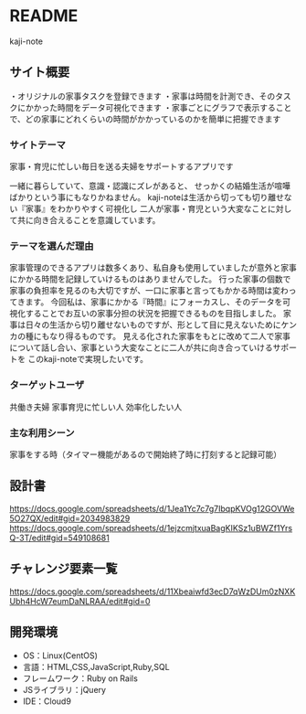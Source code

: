 # README

kaji-note
## サイト概要
・オリジナルの家事タスクを登録できます
・家事は時間を計測でき、そのタスクにかかった時間をデータ可視化できます
・家事ごとにグラフで表示することで、どの家事にどれくらいの時間がかかっているのかを簡単に把握できます

### サイトテーマ
家事・育児に忙しい毎日を送る夫婦をサポートするアプリです

一緒に暮らしていて、意識・認識にズレがあると、
せっかくの結婚生活が喧嘩ばかりという事にもなりかねません。
kaji-noteは生活から切っても切り離せない『家事』をわかりやすく可視化し
二人が家事・育児という大変なことに対して共に向き合えることを意識しています。

### テーマを選んだ理由
家事管理のできるアプリは数多くあり、私自身も使用していましたが意外と家事にかかる時間を記録していけるものはありませんでした。
行った家事の個数で家事の負担率を見るのも大切ですが、一口に家事と言ってもかかる時間は変わってきます。
今回私は、家事にかかる『時間』にフォーカスし、そのデータを可視化することでお互いの家事分担の状況を把握できるものを目指しました。
家事は日々の生活から切り離せないものですが、形として目に見えないためにケンカの種にもなり得るものです。
見える化された家事をもとに改めて二人で家事について話し合い、家事という大変なことに二人が共に向き合っていけるサポートを
このkaji-noteで実現したいです。

### ターゲットユーザ
共働き夫婦
家事育児に忙しい人
効率化したい人


### 主な利用シーン
家事をする時（タイマー機能があるので開始終了時に打刻すると記録可能）

## 設計書
https://docs.google.com/spreadsheets/d/1Jea1Yc7c7g7IbqpKVOg12GOVWe5O27QX/edit#gid=2034983829
https://docs.google.com/spreadsheets/d/1ejzcmjtxuaBagKIKSz1uBWZf1YrsQ-3T/edit#gid=549108681
## チャレンジ要素一覧
https://docs.google.com/spreadsheets/d/11Xbeaiwfd3ecD7qWzDUm0zNXKUbh4HcW7eumDaNLRAA/edit#gid=0
## 開発環境
- OS：Linux(CentOS)
- 言語：HTML,CSS,JavaScript,Ruby,SQL
- フレームワーク：Ruby on Rails
- JSライブラリ：jQuery
- IDE：Cloud9
